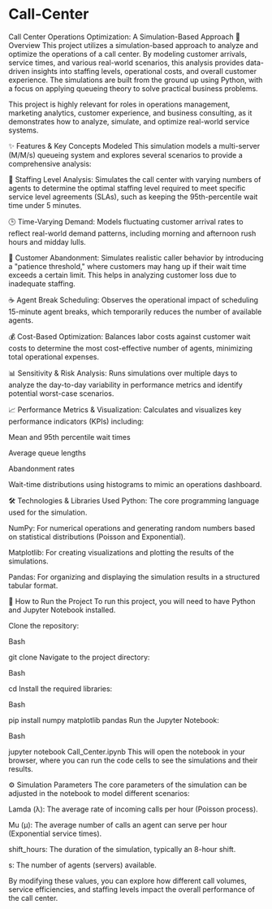 # Call-Center

Call Center Operations Optimization: A Simulation-Based Approach
📝 Overview
This project utilizes a simulation-based approach to analyze and optimize the operations of a call center. By modeling customer arrivals, service times, and various real-world scenarios, this analysis provides data-driven insights into staffing levels, operational costs, and overall customer experience. The simulations are built from the ground up using Python, with a focus on applying queueing theory to solve practical business problems.

This project is highly relevant for roles in operations management, marketing analytics, customer experience, and business consulting, as it demonstrates how to analyze, simulate, and optimize real-world service systems.

✨ Features & Key Concepts Modeled
This simulation models a multi-server (M/M/s) queueing system and explores several scenarios to provide a comprehensive analysis:

👥 Staffing Level Analysis: Simulates the call center with varying numbers of agents to determine the optimal staffing level required to meet specific service level agreements (SLAs), such as keeping the 95th-percentile wait time under 5 minutes.

🕒 Time-Varying Demand: Models fluctuating customer arrival rates to reflect real-world demand patterns, including morning and afternoon rush hours and midday lulls.

🚶 Customer Abandonment: Simulates realistic caller behavior by introducing a "patience threshold," where customers may hang up if their wait time exceeds a certain limit. This helps in analyzing customer loss due to inadequate staffing.

☕ Agent Break Scheduling: Observes the operational impact of scheduling 15-minute agent breaks, which temporarily reduces the number of available agents.

💰 Cost-Based Optimization: Balances labor costs against customer wait costs to determine the most cost-effective number of agents, minimizing total operational expenses.

📊 Sensitivity & Risk Analysis: Runs simulations over multiple days to analyze the day-to-day variability in performance metrics and identify potential worst-case scenarios.

📈 Performance Metrics & Visualization: Calculates and visualizes key performance indicators (KPIs) including:

Mean and 95th percentile wait times

Average queue lengths

Abandonment rates

Wait-time distributions using histograms to mimic an operations dashboard.

🛠️ Technologies & Libraries Used
Python: The core programming language used for the simulation.

NumPy: For numerical operations and generating random numbers based on statistical distributions (Poisson and Exponential).

Matplotlib: For creating visualizations and plotting the results of the simulations.

Pandas: For organizing and displaying the simulation results in a structured tabular format.

🚀 How to Run the Project
To run this project, you will need to have Python and Jupyter Notebook installed.

Clone the repository:

Bash

git clone <your-repository-url>
Navigate to the project directory:

Bash

cd <your-project-directory>
Install the required libraries:

Bash

pip install numpy matplotlib pandas
Run the Jupyter Notebook:

Bash

jupyter notebook Call_Center.ipynb
This will open the notebook in your browser, where you can run the code cells to see the simulations and their results.

⚙️ Simulation Parameters
The core parameters of the simulation can be adjusted in the notebook to model different scenarios:

Lamda (λ): The average rate of incoming calls per hour (Poisson process).

Mu (μ): The average number of calls an agent can serve per hour (Exponential service times).

shift_hours: The duration of the simulation, typically an 8-hour shift.

s: The number of agents (servers) available.

By modifying these values, you can explore how different call volumes, service efficiencies, and staffing levels impact the overall performance of the call center.
